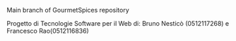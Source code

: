 Main branch of GourmetSpices repository

Progetto di Tecnologie Software per il Web di: Bruno Nesticò (0512117268) e Francesco Rao(0512116836)
